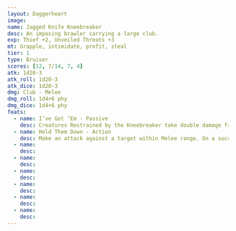 ```yaml
---
layout: Daggerheart
image:
name: Jagged Knife Kneebreaker
desc: An imposing brawler carrying a large club.
exp: Thief +2, Unveiled Threats +3
mt: Grapple, intimidate, profit, steal
tier: 1
type: Bruiser
scores: [12, 7/14, 7, 4]
atk: 1d20-3
atk_roll: 1d20-3
atk_dice: 1d20-3
dmg: Club - Melee
dmg_roll: 1d4+6 phy
dmg_dice: 1d4+6 phy
feats:
  - name: I’ve Got ‘Em - Passive
    desc: Creatures Restrained by the Kneebreaker take double damage from attacks by other adversaries.
  - name: Hold Them Down - Action
    desc: Make an attack against a target within Melee range. On a success, the target takes no damage but is Restrained and Vulnerable. The target can break free, clearing both conditions, with a successful Strength Roll or is freed automatically if the Kneebreaker takes Major or greater damage.
  - name: 
    desc: 
  - name: 
    desc: 
  - name: 
    desc: 
  - name: 
    desc: 
  - name: 
    desc: 
  - name: 
    desc: 
---
```

